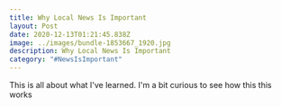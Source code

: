 ```yaml
---
title: Why Local News Is Important
layout: Post
date: 2020-12-13T01:21:45.838Z
image: ../images/bundle-1853667_1920.jpg
description: Why Local News Is Important
category: "#NewsIsImportant"
---
```

This is all about what I've learned. I'm a bit curious to see how this this works